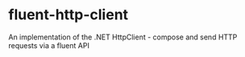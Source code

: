 # fluent-http-client
An implementation of the .NET HttpClient - compose and send HTTP requests via a fluent API
